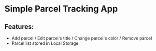 # Simple Parcel Tracking App

## Features:
- Add parcel / Edit parcel's title / Change parcel's color / Remove parcel
- Parcel list stored in Local Storage 

